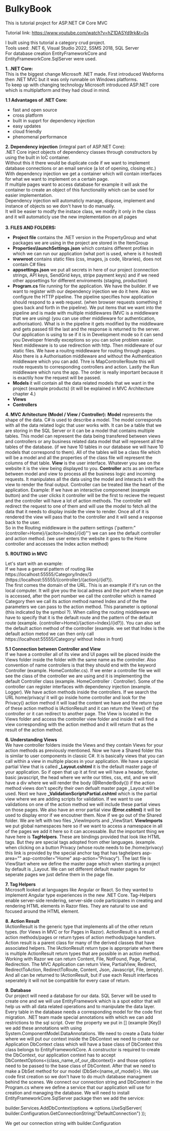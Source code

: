 # BulkyBook

This is tutorial project for ASP.NET C# Core MVC <br />

Tutorial link: https://www.youtube.com/watch?v=hZ1DASYd9rk&t=0s<br />

I built using this tutorial a category crud project.<br />
Tools used: .NET 6, Visual Studio 2022, SSMS 2018, SQL Server<br />
For database creation EntityFrameworkCore and EntityFrameworkCore.SqlServer were used.<br />

<b>1. .NET Core:</b> <br />
This is the biggest change Microsoft .NET made. First introduced Webforms then .NET MVC but it was only runnable on Windows platforms.<br />
To keep up with changing technology Microsoft introduced ASP.NET core which is multiplatform and they had cloud in mind.<br />

<b>1.1 Advantages of .NET Core: </b>

- fast and open source
- cross platform
- built in supprt for dependency injection
- easy updates
- cloud friendly
- phenomenal performance

<b>2. Dependency injection</b> (integral part of ASP.NET Core):<br />
.NET Core inject objects of dependency classes through constructors by using the built in IoC container.<br />
Without this it there would be duplicate code if we want to implement database connections or an email service (a lot of opening, closing etc.)<br />
With dependency injection we get a container which will contain interfaces for what we want to implement on a certain page.<br />
If multiple pages want to access database for example it will ask the container to create an object of this functionality which can be used for easier implementation.<br />
Dependency injection will automaticly manage, dispose, implement and instance of objects so we don't have to do manually.<br />
It will be easier to modfy the instace class, we modify it only in the class and it will automaticly use the new implementation on all pages<br />
<br />
<b>3. FILES AND FOLDERS:</b><br />

- <b>Project file</b> contains the .NET version in the PropertyGroup and what packages we are using in the project are stored in the ItemGroup
- <b>Properties\launchSettings.json</b> which contains different profiles in which we can run our application (what port is used, where is it hosted)
- <b>wwwroot</b> contains static files (css, images, js code, libraries), does not contain C# files
- <b>appsettings.json</b> we put all secrets in here of our project (connection strings, API keys, SendGrid keys, stripe payment keys) and if we need other appsettings for different enviroments (staging, production)
- <b>Program.cs</b> file running for the application. We have the builder. If we want to register with our dependency injection we do it here. Also we configure the HTTP pipeline. The pipeline specifies how application should respond to a web request. (when browser requests something it goes back and forth in the pipeline). We put items that we want into the pipeline and is made with multiple middlewares (MVC is a middleware that we are using) (you can use other middleware for authentication, authorisation). What is in the pipeline it gets modified by the middleware and gets passed till the last and the response is returned to the server. Our application is using to se if it is in Development mode so it can send you Developer friendly exceptions so you can solve problem easier. Next middleware is to use redirection with http. Then middleware of our static files. We have a rouitng middleware for routing through pages. Also there is a Authorisation middleware and without the Authentication middleware which you can add. Thre is MapControllerRoute this will route requests to corresponding controllers and action. Lastly the Run middleware which runs the app. The order is really important because it is exactily how the request will be passed.
- <b>Models </b>it will contain all the data related models that we want in the project (example products) (it will be explained in MVC Architecture chapter 4.)
- <b>Views </b>
- <b> Controllers</b>

<b>4. MVC Arhitecture (Model / View / Controller):</b>
<b>Model</b> represents the shape of the data. C# is used to describe a model. The model corresponds with all the data related logic that user works with. It can be a table that we are storing in the SQL Server or it can be a model that contains multiple tables. This model can represent the data being transfered between views and controllers or any business related data model that will represent all the tables of the database. (if we have 10 tables in our database we will have 10 models that correspond to them). All of the tables will be a class file which will be a model and all the properties of the class file will represent the columns of that table.
<b>View</b> is the user interface. Whatever you see on the website it is the view being displayed to you.
<b>Controller</b> acts as an interface between model and view to process all the business logic and incoming requests. It manipulates all the data using the model and interacts it with the view to render the final output. Controller can be treated like the heart of the application.
Example: If we have an interactive componenet (example button) and the user clicks it controller will be the first to recieve the request and the controller will have a lot of action methods. The controller will redirect the request to one of them and will use the model to fetch all the data that it needs to display inside the view to render. Once all of it is rendered the view will pass that to the controller and it will send a response back to the user.<br />
So in the Routing middleware in the pattern settings ('pattern:"{controller=Home}/{aciton=Index}/{id}"') we can see the default controller and action method. (we user enters the website it goes to the Home controller and accesses the Index action method) <br />

<b>5. ROUTING in MVC</b><br/>

Let's start with an example: <br/>
If we have a general pattern of routing like https://localhost:55555/Category/Index/3 (https://localhost:55555/{controller}/{action}/{id?}). <br /> The first comes the domain of the URL. This is an example if it's run on the local computer. It will give you the local adress and the port where the page is accessed, after the port number we call the controller which is named Category then we call its action method named Index and of the the parameters we can pass to the action method. This parameter is optional (this indicated by the symbol ?). When calling the routing middleware we have to specify that it is the default route and the pattern of the default route (example. {controller=Home}/{action=Index}/{id?}). You can also set the default action method of the controller (example. we set that Index is the default action metod we can then only call https://localhost:55555/Category/ without Index in front)<br/>

<b>5.1 Connection between Controller and View</b><br/>
If we have a controller all of its view and UI pages will be placed inside the Views folder inside the folder with the same name as the controller. Also convention of name controllers is that they should end with the keyword Controller (example. HomeContoller.cs). If we enter a controller file we will see the class of the controller we are using and it is implementing the default Controller class (example. HomeController : Controller). Some of the controller can register interfaces with dependency injection (example. Logger). We have action methods inside the controllers. If we search the URL home/privacy/ it will go inside home controller and look for the Privacy() action method it will load the content we have and the return type of these action method is IActionResult and it can return the View() of the controller or it can redirect to another page. The View is located in the Views folder and access the controller view folder and inside it will find a view corresponding with the action method and it will return that as the result of the action method.<br/>

<b>6. Understanding Views</b><br/>
We have controller folders inside the Views and they contain Views for your action methods as previously mentioned. Now we have a Shared folder this is similar to user components in classic C#. It is basically views that you can call within a view in multiple places in your application. We have a special partial View that is called <b>\_Layout.cshtml</b> it is the default master page of your application. So if open that up it at first we will have a header, footer, basic javascript, the head where we write our titles, css, etd, and we will have a div where we will render the body (@RenderBody()) if the action method views don't specify their own defualt master page \_Layout will be used. Next we have <b>\_ValidationScriptsPartial.cshtml</b> which is the partial view where we are adding scripts for validation. If we want to use validations on one of the action method we will include these partial views on those pages. We also have an error partial view <b>(Error.cshtml)</b> it will be used to display error if we encoutner them. Now if we go out of the Shared folder. We are left with two files \_ViewImports and \_ViewStart. <b>ViewImports</b> we put global namespaces here so if we want to access a namespace in all of the pages we add it here so it can accessable. But the important thing we have here is <b>TagHelpers</b>. These are bindings provided that look like HTML tags. But they are special tags adopted from other languages. (example. when clicking on a button Privacy (whose route needs to be /home/privacy) this link is provided by the special anchor tag that has taghelpers asp-area="" asp-controller="Home" asp-action="Privacy"). The last file is ViewStart where we define the master page which when starting a project by default is \_Layout. We can set different default master pages for seperate pages we just define them in the page file.

<b>7. Tag Helpers</b><br/>
Microsoft looked at languages like Angular or React. So they wanted to implement Angular type experiences in the new .NET Core. Tag-Helpers enable server-side rendering, server-side code participates in creating and rendering HTML elements in Razor files. They are natural to use and focused around the HTML element. <br/>

<b>8. Action Result</b><br/>
IActionResult is the generic type that implements all of the other return types. (for Views in MVC or for Pages in Razor).
ActionResult is a result of action methods/pages or return types of action methods/page handlers.
Action result is a parent class for many of the derived classes that have associated helpers.
The IActionResult return type is appropriate when there is multiple ActionResult return types that are possible in an action method.
Working with Razor we can return Content, File, NotFound, Page, Partial, Redirection. The MVC Application can return View, PartialView, Redirect, RedirectToAction, RedirectToRoute, Content, Json, Javascript, File, (empty). And all can be returned to IActionResult, but if use each Result interfaces seperately it will not be compatible for every case of return.<br/>

<b>9. Database</b><br/>
Our project will need a database for our data. SQL Server will be used to create one and we will use EntityFramework which is a spot editor that will help us with all data related operations and to manipulate the data layer. Every table in the database needs a corresponding model for the code first migration. .NET team made special annotations with which we can add restrictions to the sql script. Over the property we put in [] (example [Key]) we add these annotations with using System.ComponentModel.DataAnnotations. We need to create a Data folder where we will put our context inside the DbContext we need to create our Application DbContext class which will have a base class of DbContext this class belongs to EntityFrameworkCore. A constructor is required to create the DbContext, our application context has to accept DbContextOptions<{class_name_of_our_dbcontext}> and those options need to be passed to the base class of DbContext. After that we need to make a DbSet method for our model (DbSet<{name_of_model}>). We use code first creation so we don't have to do much database managment behind the scenes. We connect our connection string and DbContext in the Program.cs where we define a service that our application will use for creation and managing the database. We will need to install EntityFrameworkCore.SqlServer package then we add the service: <br/>

builder.Services.AddDbContext<ApplicationDBContext>(options => options.UseSqlServer(
builder.Configuration.GetConnectionString("DefaultConnection")
));<br/>

We get our connection string with builder.Configuration
